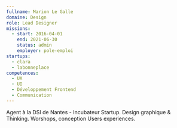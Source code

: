 ```yaml
---
fullname: Marion Le Galle
domaine: Design
role: Lead Designer
missions:
  - start: 2016-04-01
    end: 2021-06-30
    status: admin
    employer: pole-emploi
startups:
  - clara
  - labonneplace
competences:
  - UX
  - UI
  - Développement Frontend
  - Communication
---
```

Agent à la DSI de Nantes - Incubateur Startup. Design graphique & Thinking. Worshops, conception Users experiences.